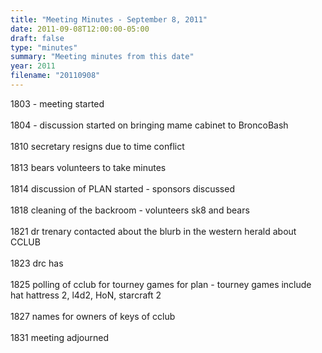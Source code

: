 ```yaml
---
title: "Meeting Minutes - September 8, 2011"
date: 2011-09-08T12:00:00-05:00
draft: false
type: "minutes"
summary: "Meeting minutes from this date"
year: 2011
filename: "20110908"
---
```


1803 - meeting started<br />
<br />
1804 - discussion started on bringing mame cabinet to BroncoBash<br />
<br />
1810 secretary resigns due to time conflict<br />
<br />
1813 bears volunteers to take minutes<br />
<br />
1814 discussion of PLAN started - sponsors discussed<br />
<br />
1818 cleaning of the backroom - volunteers sk8 and bears<br />
<br />
1821 dr trenary contacted about the blurb in the western herald about CCLUB<br />
<br />
1823 drc has <br />
<br />
1825 polling of cclub for tourney games for plan - tourney games include hat hattress 2, l4d2, HoN, starcraft 2<br />
<br />
1827 names for owners of keys of cclub<br />
<br />
1831 meeting adjourned<br />
<br />
